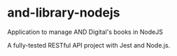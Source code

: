 # and-library-nodejs

Application to manage AND Digital's books in NodeJS

A fully-tested RESTful API project with Jest and Node.js.
